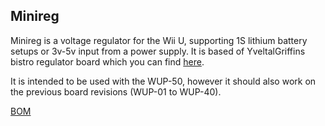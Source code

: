 ## Minireg
Minireg is a voltage regulator for the Wii U, supporting 1S lithium battery setups or 3v-5v input from a power supply.
It is based of YveltalGriffins bistro regulator board which you can find [here](https://github.com/mackieks/bistro).

It is intended to be used with the WUP-50, however it should also work on the previous board revisions (WUP-01 to WUP-40).

[BOM](https://www.mouser.com/ProjectManager/ProjectDetail.aspx?AccessID=c76b1d7a55)
